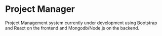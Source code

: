 # Project Manager

Project Management system currently under development using Bootstrap and React on the frontend and Mongodb/Node.js on the backend.